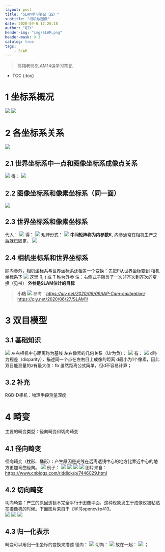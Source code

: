 ```yaml
---
layout: post
title: "SLAM学习笔记（四）"
subtitle: "相机与图像"
date: 2020-09-6 17:20:18
author: "QIY"
header-img: "img/SLAM.png"
header-mask: 0.3
catalog: true
tags:
    - SLAM
---
```

> 高翔老师SLAM14讲学习笔记
* TOC
{:toc}
# 1 坐标系概况
![](/img/in-post/200906_slam4/dce1df76c51ea237b8afd49eb97674f2.png)
![](/img/in-post/200906_slam4/259fad0977d8b0a80eea8582fef6c0ba.png)
# 2 各坐标系关系
![](/img/in-post/200906_slam4/7260a32d52f8a8dd43e2ebd427c6ff98.png)
## 2.1 世界坐标系中一点和图像坐标系成像点关系
![](/img/in-post/200906_slam4/2be01cd2228e8cd051ca110590eed9c4.png)
得：
![](/img/in-post/200906_slam4/a596d82f8ea74ad9cdb97acfeeba183b.png)
## 2.2 图像坐标系和像素坐标系（同一面）
![](/img/in-post/200906_slam4/4582985dcbaedb296a5719bcd7bf4a30.png)
## 2.3 世界坐标系和像素坐标系
代入：
![](/img/in-post/200906_slam4/a596d82f8ea74ad9cdb97acfeeba183b.png)
得：
![](/img/in-post/200906_slam4/0f4c0d18b0ee3ccc45dfa8920b662b25.png)
矩阵形式：
![](/img/in-post/200906_slam4/6ce053e78e9c0aea5308dcba112c5e5c.png)
**中间矩阵称为内参数K**, 内参通常在相机生产之后就已固定。
![](/img/in-post/200906_slam4/a9a39475594a21c141286022497ff7d3.png)
## 2.4 相机坐标系和世界坐标系
除内参外，相机坐标系与世界坐标系还相差一个变换：先把P从世界坐标变到
相机坐标系下
![](/img/in-post/200906_slam4/b68e47f8a0d56bc7d9cc2e0dd94ba900.png)
这里 R, t 或 T 称为外参
注：右侧式子隐含了一次非齐次到齐次的变换（见书）
**外参是SLAM估计的目标**
>   **小结**
![](/img/in-post/200906_slam4/01ed9fe9acd5e1e115ab19861d67fc94.png)
参考：*https://qiy.net/2020/06/09/IAP-Cam-calibration/*
<https://qiy.net/2020/06/27/SLAM1/>
# 3 双目模型
## 3.1 基础知识
![](/img/in-post/200906_slam4/36b3c608bb5eaed2aaca1ce8d3c1a2dc.png)
左右相机中心距离称为基线
左右像素的几何关系（Ur为负）：
![](/img/in-post/200906_slam4/60eae00a95376b2ed029cb50aebf7b82.png)
有：
![](/img/in-post/200906_slam4/ffe05513ea9725f72a52c2890c2f64cc.png)
d称为视差（disparity），描述同一个点在左右目上成像的距离
d最小为1个像素，因此双目能测量的z有最大值：fb
虽然距离公式简单，但d不容易计算；
## 3.2 补充
RGB-D相机：物理手段测量深度
# 4 畸变
主要的畸变类型：径向畸变和切向畸变
## 4.1 径向畸变
径向畸变（枕形、桶形）：产生原因是光线在远离透镜中心的地方比靠近中心的地方更加弯曲径向。
![](/img/in-post/200906_slam4/50389022f03955f5d3f6cba63fe5729e.png)
例子：
![](/img/in-post/200906_slam4/76cc0e014a84e32608d6e17a61acdd82.png)
![](/img/in-post/200906_slam4/6dcd0e739f6806030d22849209cfeccc.jpg)
![](/img/in-post/200906_slam4/d40112fa42d102df1d20dd46c128df32.png)
![](/img/in-post/200906_slam4/bb202e6512884647d537867cf19a2e94.png)
图片来自：<https://www.cnblogs.com/riddick/p/7446029.html>
## 4.2 切向畸变
切向畸变：产生的原因透镜不完全平行于图像平面，这种现象发生于成像仪被粘贴在摄像机的时候。下面图片来自于《学习opencv》p413。  
![](/img/in-post/200906_slam4/3fb9c9e991d308c1b55752337cbb2ae8.png)
![](/img/in-post/200906_slam4/d2d425839cda831702e4d9376cd0660f.jpg)
![](/img/in-post/200906_slam4/ebc1d5b134e03c914936dffead0f4011.png)
## 4.3 归一化表示
畸变可以用归一化坐标的变换来描述
径向：
![](/img/in-post/200906_slam4/502ea87795653f5c6903af1f9c74c686.png)
切向：
![](/img/in-post/200906_slam4/c6ae00544de4ab35b629258dd3b4cb31.png)
放在一起：
![](/img/in-post/200906_slam4/619a49168a3d19df1796ffc870f277f1.png)
；
